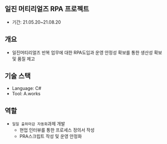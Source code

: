 ## 일진 머티리얼즈 RPA 프로젝트
- 기간: 21.05.20~21.08.20



## 개요
* 일진머티리얼즈 반복 업무에 대한 RPA도입과 운영 안정성 확보를 통한 생산성 확보 및 품질 제고



## 기술 스택
* Language: C#
* Tool: A.works



## 역할
* `일일 출하마감 자동화`과제 개발
    * 현업 인터뷰를 통한 프로세스 정의서 작성
    * PRA스크립트 작성 및 운영 안정화
